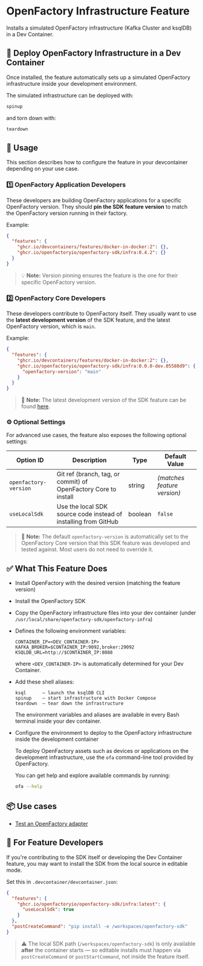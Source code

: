 # OpenFactory Infrastructure Feature

Installs a simulated OpenFactory infrastructure (Kafka Cluster and ksqlDB) in a Dev Container.

## 🐳 Deploy OpenFactory Infrastructure in a Dev Container

Once installed, the feature automatically sets up a simulated OpenFactory infrastructure inside your development environment.

The simulated infrastructure can be deployed with:
```bash
spinup
```
and torn down with:
```bash
teardown
```

## 🚀 Usage

This section describes how to configure the feature in your devcontainer depending on your use case.

### 1️⃣ OpenFactory Application Developers

These developers are building OpenFactory applications for a specific OpenFactory version. 
They should **pin the SDK feature version** to match the OpenFactory version running in their factory.

Example:

```json
{
  "features": {
    "ghcr.io/devcontainers/features/docker-in-docker:2": {},
    "ghcr.io/openfactoryio/openfactory-sdk/infra:0.4.2": {}
  }
}
```

> 💡 **Note:** Version pinning ensures the feature is the one for their specific OpenFactory version.

### 2️⃣ OpenFactory Core Developers

These developers contribute to OpenFactory itself.
They usually want to use the **latest development version** of the SDK feature, and the latest OpenFactory version, which is `main`.

Example:

```json
{
  "features": {
    "ghcr.io/devcontainers/features/docker-in-docker:2": {},
    "ghcr.io/openfactoryio/openfactory-sdk/infra:0.0.0-dev.05580d9": {
      "openfactory-version": "main"
    }
  }
}
```

> 📝 **Note:** The latest development version of the SDK feature can be found [here](https://github.com/openfactoryio/openfactory-sdk/pkgs/container/openfactory-sdk%2Finfra).


### ⚙️ Optional Settings

For advanced use cases, the feature also exposes the following optional settings:

| Option ID             | Description                                                     | Type    | Default Value               |
| --------------------- | --------------------------------------------------------------- | ------- | --------------------------- |
| `openfactory-version` | Git ref (branch, tag, or commit) of OpenFactory Core to install | string  | *(matches feature version)* |
| `useLocalSdk`         | Use the local SDK source code instead of installing from GitHub | boolean | `false`                     |

> 📝 **Note:** The default `openfactory-version` is automatically set to the OpenFactory Core version that this SDK feature was developed and tested against. Most users do not need to override it.

## ✅ What This Feature Does

* Install OpenFactory with the desired version (matching the feature version)

* Install the OpenFactory SDK

* Copy the OpenFactory infrastructure files into your dev container (under `/usr/local/share/openfactory-sdk/openfactory-infra`)

* Defines the following environment variables:
  ```
  CONTAINER_IP=<DEV_CONTAINER-IP>
  KAFKA_BROKER=$CONTAINER_IP:9092,broker:29092
  KSQLDB_URL=http://$CONTAINER_IP:8088
  ```
  where `<DEV_CONTAINER-IP>` is automatically determined for your Dev Container.

* Add these shell aliases:
  ```
  ksql      – launch the ksqlDB CLI
  spinup    – start infrastructure with Docker Compose
  teardown  – tear down the infrastructure
  ```

  The environment variables and aliases are available in every Bash terminal inside your dev container.

* Configure the environment to deploy to the OpenFactory infrastructure inside the development container

  To deploy OpenFactory assets such as devices or applications on the development infrastructure, use the `ofa` command-line tool provided by OpenFactory.

  You can get help and explore available commands by running:
  ```bash
  ofa --help
  ```

## 📦 Use cases

* [Test an OpenFactory adapter](doc/test_adapter.md)

## 🧪 For Feature Developers

If you're contributing to the SDK itself or developing the Dev Container feature, you may want to install the SDK from the local source in editable mode.

Set this in `.devcontainer/devcontainer.json`:

```json
{
  "features": {
    "ghcr.io/openfactoryio/openfactory-sdk/infra:latest": {
      "useLocalSdk": true
    }
  },
  "postCreateCommand": "pip install -e /workspaces/openfactory-sdk"
}
```

> ⚠️ The local SDK path (`/workspaces/openfactory-sdk`) is only available **after** the container starts — so editable installs must happen via `postCreateCommand` or `postStartCommand`, not inside the feature itself.
